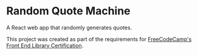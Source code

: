 # Random Quote Machine

A React web app that randomly generates quotes.

This project was created as part of the requirements for [FreeCodeCamp's Front End Library Certification](https://www.freecodecamp.org/learn/front-end-libraries/front-end-libraries-projects/build-a-random-quote-machine).
